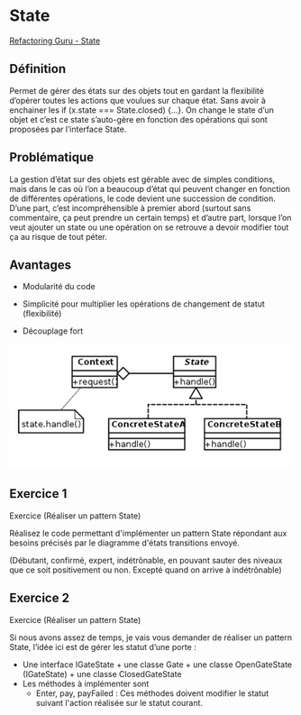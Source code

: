 # State
[Refactoring Guru - State](https://refactoring.guru/design-patterns/state)

## Définition

Permet de gérer des états sur des objets tout en gardant la flexibilité d’opérer toutes les actions que voulues sur chaque état.
Sans avoir à enchainer les if (x.state === State.closed) {…}.
On change le state d’un objet et c’est ce state s’auto-gère en fonction des opérations qui sont proposées par l’interface State. 

## Problématique

La gestion d’état sur des objets est gérable avec de simples conditions, mais dans le cas où l’on a beaucoup d’état qui peuvent changer en fonction de différentes opérations, le code devient une succession de condition.
D’une part, c’est incompréhensible à premier abord (surtout sans commentaire, ça peut prendre un certain temps) et d’autre part, lorsque l’on veut ajouter un state ou une opération on se retrouve a devoir modifier tout ça au risque de tout péter.

## Avantages

- Modularité du code
 
- Simplicité pour multiplier les opérations de changement de statut (flexibilité)
 
- Découplage fort

![UML State](https://raw.githubusercontent.com/kbrdn1/Design-Patterns-TS/main/assets/UML-State.png)

## Exercice 1
Exercice (Réaliser un pattern State)

Réalisez le code permettant d'implémenter un pattern State répondant aux besoins précisés par le diagramme d'états transitions envoyé. 

(Débutant, confirmé, expert, indétrônable, en pouvant sauter des niveaux que ce soit positivement ou non. Excepté quand on arrive à indétrônable)

## Exercice 2

Exercice (Réaliser un pattern State)

Si nous avons assez de temps, je vais vous demander de réaliser un pattern State, l’idée ici est de gérer les statut d’une porte :

- Une interface IGateState + une classe Gate + une classe OpenGateState (IGateState) + une classe ClosedGateState
- Les méthodes à implémenter sont
  - Enter, pay, payFailed : Ces méthodes doivent modifier le statut suivant l'action réalisée sur le statut courant.